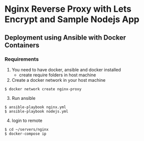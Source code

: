 # Nginx Reverse Proxy with Lets Encrypt and Sample Nodejs App

## Deployment using Ansible with Docker Containers 

### Requirements
1. You need to have docker, ansible and docker installed
    - create require folders in host machine
2. Create a docker network in your host machine
```
$ docker network create nginx-proxy
```
3. Run ansible
```
$ ansible-playbook nginx.yml
$ ansible-playbook nodejs.yml
```
4. login to remote
```
$ cd ~/servers/nginx
$ docker-compose ip
```


